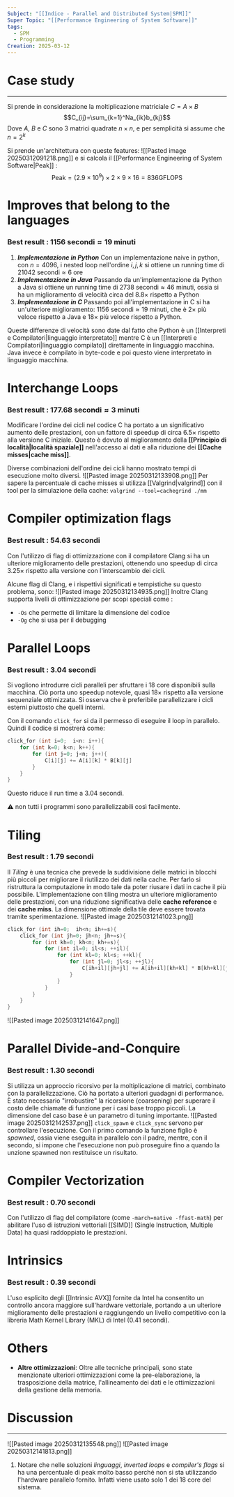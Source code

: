 ```yaml
---
Subject: "[[Indice - Parallel and Distributed System|SPM]]"
Super Topic: "[[Performance Engineering of System Software]]"
tags:
  - SPM
  - Programming
Creation: 2025-03-12
---
```

# Case study
---
Si prende in considerazione la moltiplicazione matriciale $C=A \times B$
$$C_{ij}=\sum_{k=1}^Na_{ik}b_{kj}$$
Dove $A$, $B$ e $C$ sono 3 matrici quadrate $n\times n$, e per semplicità si assume che $n=2^k$


Si prende un'architettura con queste features:
![[Pasted image 20250312091218.png]]
e si calcola il [[Performance Engineering of System Software|Peak]] :
$$\text{Peak}=(2.9\times{10}^9)\times{2}\times{9}\times{16}=836\text{GFLOPS}$$
# Improves that belong to the languages 
### Best result : $1156 \text{ secondi} \approx 19 \text{ minuti}$
1. ***Implementazione in Python***
	Con un implementazione naive in python, con $n=4096$, i nested loop nell'ordine $i,j,k$ si ottiene un running time di $21042 \text{ secondi}\approx 6\text{ ore}$
2. ***Implementazione in Java***
	Passando da un'implementazione da Python a Java si ottiene un running time di $2738 \text{ secondi} \approx 46 \text{ minuti}$, ossia si ha un miglioramento di velocità circa del $8.8\times$ rispetto a Python
3. ***Implementazione in C***
	Passando poi all'implementazione in C si ha un'ulteriore miglioramento: $1156 \text{ secondi} \approx 19 \text{ minuti}$, che è $2\times$ più veloce rispetto a Java e $18\times$ più veloce rispetto a Python.

Queste differenze di velocità sono date dal fatto che Python è un [[Interpreti e Compilatori|linguaggio interpretato]] mentre C è un [[Interpreti e Compilatori|linguaggio compilato]] direttamente in linguaggio macchina.
Java invece è compilato in byte-code e poi questo viene interpretato in linguaggio macchina.

# Interchange Loops
### Best result : $177.68 \text{ secondi} \approx 3 \text{ minuti}$

Modificare l'ordine dei cicli nel codice C ha portato a un significativo aumento delle prestazioni, con un fattore di speedup di circa $6.5 \times$ rispetto alla versione C iniziale. 
Questo è dovuto al miglioramento della **[[Principio di località|località spaziale]]** nell'accesso ai dati e alla riduzione dei **[[Cache misses|cache miss]]**. 

Diverse combinazioni dell'ordine dei cicli hanno mostrato tempi di esecuzione molto diversi.
	![[Pasted image 20250312133908.png]]
	Per sapere la percentuale di cache misses si utilizza [[Valgrind|valgrind]] con il tool per la simulazione della cache:
	`valgrind --tool=cachegrind ./mm`


# Compiler optimization flags
### Best result : $54.63 \text{ secondi}$

Con l'utilizzo di flag di ottimizzazione con il compilatore Clang si ha un ulteriore miglioramento delle prestazioni, ottenendo uno speedup di circa $3.25 \times$ rispetto alla versione con l'interscambio dei cicli.

Alcune flag di Clang, e i rispettivi significati e tempistiche su questo problema, sono:
	![[Pasted image 20250312134935.png]]
Inoltre Clang supporta livelli di ottimizzazione per scopi speciali come :
- `-Os` che permette di limitare la dimensione del codice
- `-Og` che si usa per il debugging
# Parallel Loops
### Best result : $3.04 \text{ secondi}$
Si vogliono introdurre cicli paralleli per sfruttare i 18 core disponibili sulla macchina.
Ciò porta uno speedup notevole, quasi $18\times$ rispetto alla versione sequenziale ottimizzata. 
Si osserva che è preferibile parallelizzare i cicli esterni piuttosto che quelli interni.

Con il comando `click_for` si da il permesso di eseguire il loop in parallelo.
Quindi il codice si mostrerà come:
```C
click_for (int i=0;  i<n: i++){
	for (int k=0; k<n; k++){
		for (int j=0; j<n; j++){
			C[i][j] += A[i][k] * B[k][j]
		}
	}
}
```
Questo riduce il run time a $3.04 \text{ secondi}$. 

⚠ non tutti i programmi sono parallelizzabili così facilmente.
# Tiling
### Best result : $1.79 \text{ secondi}$
Il *Tiling* è una tecnica che prevede la suddivisione delle matrici in blocchi più piccoli per migliorare il riutilizzo dei dati nella cache. 
Per farlo si ristruttura la computazione in modo tale da poter riusare i dati in cache il più possibile.
L'implementazione con tiling mostra un ulteriore miglioramento delle prestazioni, con una riduzione significativa delle **cache reference** e dei **cache miss**. 
La dimensione ottimale della tile deve essere trovata tramite sperimentazione.
	![[Pasted image 20250312141023.png]]
```C
click_for (int ih=0;  ih<n; ih+=s){
	click_for (int jh=0; jh<n; jh+=s){
		for (int kh=0; kh<n; kh+=s){
			for (int il=0; il<s; ++il){
				for (int kl=0; kl<s; ++kl){
					for (int jl=0; jl<s; ++jl){
						C[ih+il][jh+jl] += A[ih+il][kh+kl] * B[kh+kl][jh+jl] 
					}
				}
			}
		}
	}
}
```
![[Pasted image 20250312141647.png]]
# Parallel Divide-and-Conquire
### Best result : $1.30 \text{ secondi}$

Si utilizza un approccio ricorsivo per la moltiplicazione di matrici, combinato con la parallelizzazione.
Ciò ha portato a ulteriori guadagni di performance. È stato necessario "irrobustire" la ricorsione (coarsening) per superare il costo delle chiamate di funzione per i casi base troppo piccoli. 
La dimensione del caso base è un parametro di tuning importante.
![[Pasted image 20250312142537.png]]
`click_spawn` e `click_sync` servono per controllare l'esecuzione. Con il primo comando la funzione figlio è *spawned*, ossia viene eseguita in parallelo con il padre, mentre, con il secondo, si impone che l'esecuzione non può proseguire fino a quando la unzione spawned non restituisce un risultato. 
# Compiler Vectorization
### Best result : $0.70 \text{ secondi}$
Con l'utilizzo di flag del compilatore (come `-march=native -ffast-math`) per abilitare l'uso di istruzioni vettoriali [[SIMD]] (Single Instruction, Multiple Data) ha quasi raddoppiato le prestazioni.

# Intrinsics
### Best result : $0.39 \text{ secondi}$
L'uso esplicito degli [[Intrinsic AVX]] fornite da Intel ha consentito un controllo ancora maggiore sull'hardware vettoriale, portando a un ulteriore miglioramento delle prestazioni e raggiungendo un livello competitivo con la libreria Math Kernel Library (MKL) di Intel ($0.41\text{ secondi}$).

# Others
- **Altre ottimizzazioni**: Oltre alle tecniche principali, sono state menzionate ulteriori ottimizzazioni come la pre-elaborazione, la trasposizione della matrice, l'allineamento dei dati e le ottimizzazioni della gestione della memoria.

# Discussion
---
![[Pasted image 20250312135548.png]]
![[Pasted image 20250312141813.png]]
1. Notare che nelle soluzioni *linguaggi*, *inverted loops* e *compiler's flags* si ha una percentuale di peak molto basso perché non si sta utilizzando l'hardware parallelo fornito. Infatti viene usato solo 1 dei 18 core del sistema.